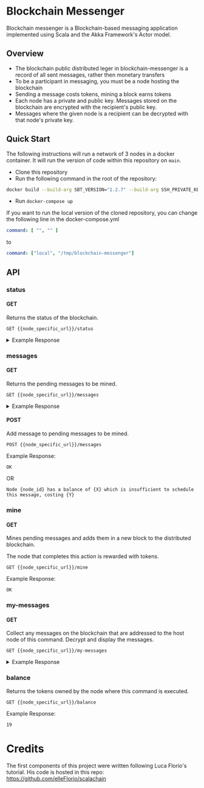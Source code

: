 # Blockchain Messenger

Blockchain messenger is a Blockchain-based messaging application
implemented using Scala and the Akka Framework's Actor model.

## Overview

- The blockchain public distributed leger in blockchain-messenger is a record of all sent messages, rather then monetary
  transfers
- To be a participant in messaging, you must be a node hosting the blockchain
- Sending a message costs tokens, mining a block earns tokens
- Each node has a private and public key. Messages stored on the blockchain are encrypted with the recipient's public
  key.
- Messages where the given node is a recipient can be decrypted with that node's private key.

## Quick Start

The following instructions will run a network of 3 nodes in a docker container. It will run the version of code within this repository on `main`.

- Clone this repository
- Run the following command in the root of the repository: 
```bash 
docker build --build-arg SBT_VERSION="1.2.7" --build-arg SSH_PRIVATE_KEY="$(cat ./docker/repo-key)" -t xammel/blockchain-messenger .
```
- Run `docker-compose up`

If you want to run the local version of the cloned repository, you can change the following line in the docker-compose.yml

```yaml
command: [ "", "" ]
```

to 

```yaml
command: ["local", "/tmp/blockchain-messenger"]
```

## API

### status

#### GET

Returns the status of the blockchain.

`GET {{node_specific_url}}/status`

<details>
<summary> Example Response </summary>

```json
{
  "blocks": [
    {
      "hash": "f51545fd7e6462d968414194ff8b687e62cb8d51ced26de56c316fec6820e026",
      "index": 0,
      "timestamp": 0
    },
    {
      "hash": "fbca74407a8a7edb2c277e8f2148e435697a933f75188b4f124befd1545dc3c9",
      "index": 1,
      "proof": 28082,
      "timestamp": 1713188892367,
      "transactions": [
        {
          "beneficiary": "node1",
          "originator": "theBank",
          "transactionId": "eSP6QF",
          "value": 10
        }
      ]
    }
  ]
}
```

</details>

### messages

#### GET
Returns the pending messages to be mined.

`GET {{node_specific_url}}/messages`

<details>
<summary> Example Response </summary>

```json
[
  {
    "beneficiary": "node2",
    "id": "1zJmN4",
    "message": "cLQXUe5qtBjdcOWgXmic0YKNQx8w3UjWj3zGEIiEOORtSXgsaKACbNN4GgUCaPOT0tsiK0omzGCmf2i+UJFQnhU15An6qUZtqiWZSHD/HjOuWCSskiXq6OQ/5qo3McwZR88e3YUF5Am4E9GVhTOHfzV1js3cqDdcigR8uy3MzD0=",
    "originator": "node1",
    "value": 1
  }
]
```

</details>

#### POST

Add message to pending messages to be mined.

`POST {{node_specific_url}}/messages`

Example Response: 
```
OK
```
OR
```
Node {node_id} has a balance of {X} which is insufficient to schedule this message, costing {Y}
```

### mine

#### GET

Mines pending messages and adds them in a new block to the distributed blockchain.

The node that completes this action is rewarded with tokens.

`GET {{node_specific_url}}/mine`

Example Response: 

```
OK
```

### my-messages

#### GET

Collect any messages on the blockchain that are addressed to the host node of this command. Decrypt and display the messages.

`GET {{node_specific_url}}/my-messages`

<details>
<summary> Example Response </summary>

```json
[
  {
    "beneficiary": "node2",
    "id": "jOkivz",
    "message": "hi there node2",
    "originator": "node1",
    "value": 1
  }
]
```

</details>

### balance

Returns the tokens owned by the node where this command is executed.

`GET {{node_specific_url}}/balance`

Example Response: 

`19`

# Credits

The first components of this project were written following Luca Florio's tutorial. His code is hosted in this repo: https://github.com/elleFlorio/scalachain
